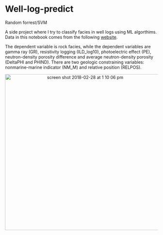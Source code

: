 # Well-log-predict
Random forrest/SVM

A side project where I try to classify facies in well logs using ML algorthims. 
Data in this notebook comes from the following [website](http://www.people.ku.edu/~gbohling/EECS833/).

The dependent variable is rock facies, while the dependent variables are gamma ray (GR), resistivity logging (ILD_log10), photoelectric effect (PE), neutron-density porosity difference and average neutron-density porosity (DeltaPHI and PHIND). There are two geologic constraining variables: nonmarine-marine indicator (NM_M) and relative position (RELPOS). 
 
<p align="center">
  <img width="512" alt="screen shot 2018-02-28 at 1 10 06 pm" src="https://user-images.githubusercontent.com/32745301/36807527-dc2376fa-1c88-11e8-9e26-5df4737291a7.png">
</p>
